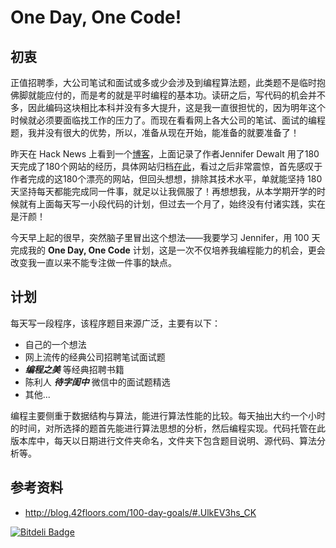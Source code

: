 # One Day, One Code! #


## 初衷 ##
正值招聘季，大公司笔试和面试或多或少会涉及到编程算法题，此类题不是临时抱佛脚就能应付的，而是考的就是平时编程的基本功。读研之后，写代码的机会并不多，因此编码这块相比本科并没有多大提升，这是我一直很担忧的，因为明年这个时候就必须要面临找工作的压力了。而现在看看网上各大公司的笔试、面试的编程题，我并没有很大的优势，所以，准备从现在开始，能准备的就要准备了！

昨天在 Hack News 上看到一个[博客](http://blog.jenniferdewalt.com/)，上面记录了作者Jennifer Dewalt 用了180天完成了180个网站的经历，具体网站归档[在此](http://blog.jenniferdewalt.com/archive)，看过之后非常震惊，首先感叹于作者完成的这180个漂亮的网站，但回头想想，排除其技术水平，单就能坚持 180 天坚持每天都能完成同一件事，就足以让我佩服了！再想想我，从本学期开学的时候就有上面每天写一小段代码的计划，但过去一个月了，始终没有付诸实践，实在是汗颜！

今天早上起的很早，突然脑子里冒出这个想法——我要学习 Jennifer，用 100 天完成我的 **One Day, One Code** 计划，这是一次不仅培养我编程能力的机会，更会改变我一直以来不能专注做一件事的缺点。

## 计划 ##
每天写一段程序，该程序题目来源广泛，主要有以下：

* 自己的一个想法
* 网上流传的经典公司招聘笔试面试题
* ***编程之美*** 等经典招聘书籍
* 陈利人 ***待字闺中*** 微信中的面试题精选
* 其他...

编程主要侧重于数据结构与算法，能进行算法性能的比较。每天抽出大约一个小时的时间，对所选择的题首先能进行算法思想的分析，然后编程实现。代码托管在此版本库中，每天以日期进行文件夹命名，文件夹下包含题目说明、源代码、算法分析等。


## 参考资料 ##

* http://blog.42floors.com/100-day-goals/#.UlkEV3hs_CK


[![Bitdeli Badge](https://d2weczhvl823v0.cloudfront.net/hazirguo/onedayonecode/trend.png)](https://bitdeli.com/free "Bitdeli Badge")

